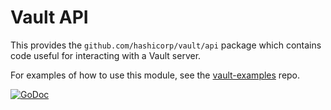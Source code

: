 Vault API
=================

This provides the `github.com/hashicorp/vault/api` package which contains code useful for interacting with a Vault server.

For examples of how to use this module, see the [vault-examples](https://github.com/hashicorp/vault-examples) repo.

[![GoDoc](https://godoc.org/github.com/hashicorp/vault/api?status.png)](https://godoc.org/github.com/hashicorp/vault/api)